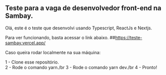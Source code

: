 ## Teste para a vaga de desenvolvedor front-end na Sambay.

Olá, este é o teste que desenvolvi usando Typescript, ReactJs e Nextjs.

Para ver funcionando, basta acessar o link abaixo.
##https://teste-sambay.vercel.app/

Caso queira rodar localmente na sua máquina:

1 - Clone esse repositório.</br>
2 - Rode o comando yarn./br
3 - Rode o comando yarn dev./br
4 - Pronto!
